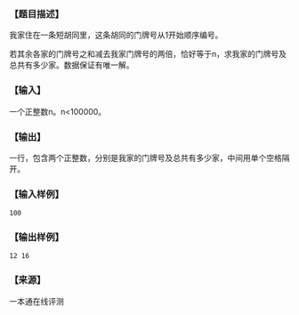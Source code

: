 ### 【题目描述】

我家住在一条短胡同里，这条胡同的门牌号从1开始顺序编号。

若其余各家的门牌号之和减去我家门牌号的两倍，恰好等于n，求我家的门牌号及总共有多少家。数据保证有唯一解。

### 【输入】

一个正整数n。n<100000。

### 【输出】

一行，包含两个正整数，分别是我家的门牌号及总共有多少家，中间用单个空格隔开。

### 【输入样例】

```
100
```

### 【输出样例】

```
12 16
```


 ### 【来源】

 一本通在线评测 